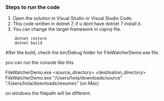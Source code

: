 ### Steps to run the code

1) Open the solution in Visual Studio or Visual Studio Code.
2) This code written in dotnet 7, if u dont have dotnet 7 install it.
3) You can change the target framework in csproj file.

```
    dotnet restore
    dotnet build
```

After the build, check the bin/Debug folder for FileWatcherDemo.exe file.

you can run the console like this.

FileWatcherDemo.exe <source_directory> <destination_directory>
FileWatcherDemo.exe "/Users/hola/downloads/source" "/Users/hola/downloads/resumes" (on Mac)

on windows the filepath will be different.
